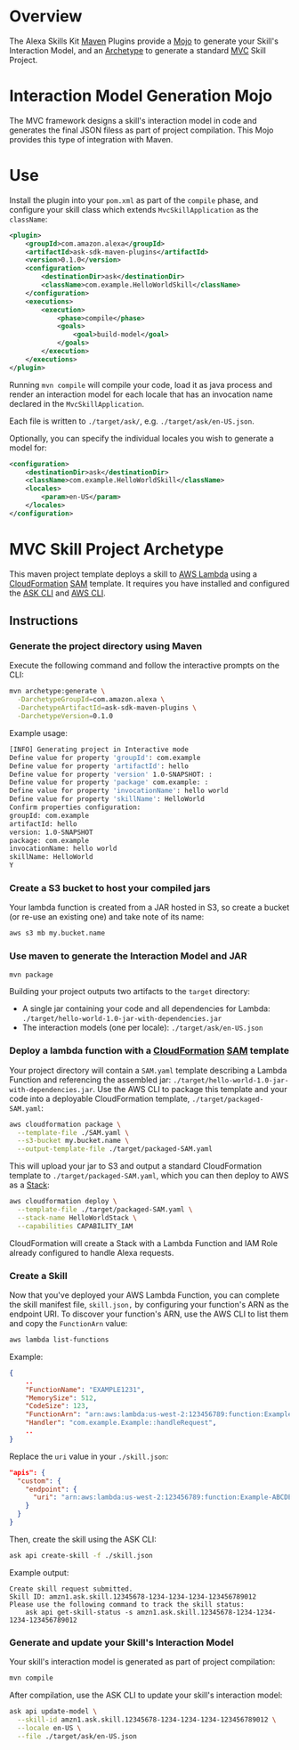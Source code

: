 # Overview

The Alexa Skills Kit [Maven](maven.apache.org) Plugins provide a [Mojo](https://maven.apache.org/developers/mojo-api-specification.html) to generate your Skill's Interaction Model, and an [Archetype](https://maven.apache.org/guides/introduction/introduction-to-archetypes.html) to generate a standard [MVC](https://github.com/alexa-labs/ask-sdk-frameworks-java/tree/master/ask-sdk-mvc) Skill Project.

# Interaction Model Generation Mojo

The MVC framework designs a skill's interaction model in code and generates the final JSON filess as part of project compilation. This Mojo provides this type of integration with Maven.

# Use

Install the plugin into your `pom.xml` as part of the `compile` phase, and configure your skill class which extends `MvcSkillApplication` as the `className`:

```xml
<plugin>
    <groupId>com.amazon.alexa</groupId>
    <artifactId>ask-sdk-maven-plugins</artifactId>
    <version>0.1.0</version>
    <configuration>
        <destinationDir>ask</destinationDir>
        <className>com.example.HelloWorldSkill</className>
    </configuration>
    <executions>
        <execution>
            <phase>compile</phase>
            <goals>
                <goal>build-model</goal>
            </goals>
        </execution>
    </executions>
</plugin>
```

Running `mvn compile` will compile your code, load it as java process and render an interaction model for each locale that has an invocation name declared in the `MvcSkillApplication`.

Each file is written to `./target/ask/`, e.g. `./target/ask/en-US.json`.

Optionally, you can specify the individual locales you wish to generate a model for:

```xml
<configuration>
    <destinationDir>ask</destinationDir>
    <className>com.example.HelloWorldSkill</className>
    <locales>
        <param>en-US</param>
    </locales>
</configuration>
```

# MVC Skill Project Archetype

This maven project template deploys a skill to [AWS Lambda](https://aws.amazon.com/lambda/) using a [CloudFormation](https://aws.amazon.com/cloudformation/) [SAM](https://github.com/awslabs/serverless-application-model) template. It requires you have installed and configured the [ASK CLI](https://developer.amazon.com/docs/smapi/quick-start-alexa-skills-kit-command-line-interface.html) and [AWS CLI](https://docs.aws.amazon.com/cli/latest/userguide/installing.html).

## Instructions

### Generate the project directory using Maven

Execute the following command and follow the interactive prompts on the CLI:

```bash
mvn archetype:generate \
  -DarchetypeGroupId=com.amazon.alexa \
  -DarchetypeArtifactId=ask-sdk-maven-plugins \
  -DarchetypeVersion=0.1.0
```

Example usage:

```bash
[INFO] Generating project in Interactive mode
Define value for property 'groupId': com.example
Define value for property 'artifactId': hello
Define value for property 'version' 1.0-SNAPSHOT: :
Define value for property 'package' com.example: :
Define value for property 'invocationName': hello world
Define value for property 'skillName': HelloWorld
Confirm properties configuration:
groupId: com.example
artifactId: hello
version: 1.0-SNAPSHOT
package: com.example
invocationName: hello world
skillName: HelloWorld
Y
```

### Create a S3 bucket to host your compiled jars

Your lambda function is created from a JAR hosted in S3, so create a bucket (or re-use an existing one) and take note of its name:

```bash
aws s3 mb my.bucket.name
```

### Use maven to generate the Interaction Model and JAR

```bash
mvn package
```

Building your project outputs two artifacts to the `target` directory:
* A single jar containing your code and all dependencies for Lambda: `./target/hello-world-1.0-jar-with-dependencies.jar`
* The interaction models (one per locale): `./target/ask/en-US.json`

### Deploy a lambda function with a [CloudFormation](https://aws.amazon.com/cloudformation/) [SAM](https://github.com/awslabs/serverless-application-model) template

Your project directory will contain a `SAM.yaml` template describing a Lambda Function and referencing the assembled jar: `./target/hello-world-1.0-jar-with-dependencies.jar`. Use the AWS CLI to package this template and your code into a deployable CloudFormation template, `./target/packaged-SAM.yaml`:

```bash
aws cloudformation package \
  --template-file ./SAM.yaml \
  --s3-bucket my.bucket.name \
  --output-template-file ./target/packaged-SAM.yaml
```

This will upload your jar to S3 and output a standard CloudFormation template to `./target/packaged-SAM.yaml`, which you can then deploy to AWS as a [Stack](https://docs.aws.amazon.com/AWSCloudFormation/latest/UserGuide/stacks.html):

```bash
aws cloudformation deploy \
  --template-file ./target/packaged-SAM.yaml \
  --stack-name HelloWorldStack \
  --capabilities CAPABILITY_IAM
```

CloudFormation will create a Stack with a Lambda Function and IAM Role already configured to handle Alexa requests.

### Create a Skill

Now that you've deployed your AWS Lambda Function, you can complete the skill manifest file, `skill.json,` by configuring your function's ARN as the endpoint URI. To discover your function's ARN, use the AWS CLI to list them and copy the `FunctionArn` value:

```bash
aws lambda list-functions
```

Example:
```json
{
    ..
    "FunctionName": "EXAMPLE1231",
    "MemorySize": 512,
    "CodeSize": 123,
    "FunctionArn": "arn:aws:lambda:us-west-2:123456789:function:Example-ABCDEFG",
    "Handler": "com.example.Example::handleRequest",
    ..
}
```

Replace the `uri` value in your `./skill.json`:

```json
"apis": {
  "custom": {
    "endpoint": {
      "uri": "arn:aws:lambda:us-west-2:123456789:function:Example-ABCDEFG"
    }
  }
}
```

Then, create the skill using the ASK CLI:

```bash
ask api create-skill -f ./skill.json
```

Example output:

```
Create skill request submitted.
Skill ID: amzn1.ask.skill.12345678-1234-1234-1234-123456789012
Please use the following command to track the skill status:
    ask api get-skill-status -s amzn1.ask.skill.12345678-1234-1234-1234-123456789012
```

### Generate and update your Skill's Interaction Model

Your skill's interaction model is generated as part of project compilation:

```bash
mvn compile
```

After compilation, use the ASK CLI to update your skill's interaction model:

```bash
ask api update-model \
  --skill-id amzn1.ask.skill.12345678-1234-1234-1234-123456789012 \
  --locale en-US \
  --file ./target/ask/en-US.json
```

